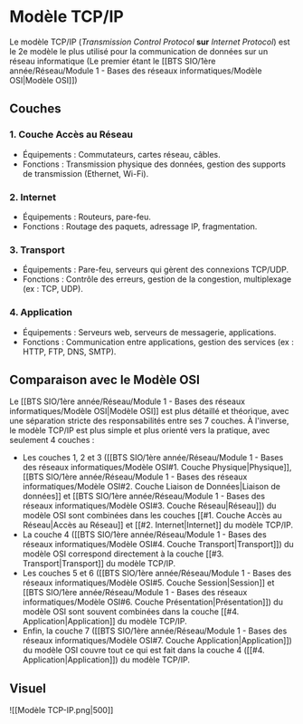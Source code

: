 # Modèle TCP/IP
Le modèle TCP/IP (*Transmission Control Protocol* **sur** *Internet Protocol*) est le 2e modèle le plus utilisé pour la communication de données sur un réseau informatique (Le premier étant le [[BTS SIO/1ère année/Réseau/Module 1 - Bases des réseaux informatiques/Modèle OSI|Modèle OSI]])

## Couches

### 1. Couche Accès au Réseau
- Équipements : Commutateurs, cartes réseau, câbles.
- Fonctions : Transmission physique des données, gestion des supports de transmission (Ethernet, Wi-Fi).

### 2. Internet
- Équipements : Routeurs, pare-feu.
- Fonctions : Routage des paquets, adressage IP, fragmentation.

### 3. Transport
- Équipements : Pare-feu, serveurs qui gèrent des connexions TCP/UDP.
- Fonctions : Contrôle des erreurs, gestion de la congestion, multiplexage (ex : TCP, UDP).

### 4. Application
- Équipements : Serveurs web, serveurs de messagerie, applications.
- Fonctions : Communication entre applications, gestion des services (ex : HTTP, FTP, DNS, SMTP).

## Comparaison avec le Modèle OSI
Le [[BTS SIO/1ère année/Réseau/Module 1 - Bases des réseaux informatiques/Modèle OSI|Modèle OSI]] est plus détaillé et théorique, avec une séparation stricte des responsabilités entre ses 7 couches. À l'inverse, le modèle TCP/IP est plus simple et plus orienté vers la pratique, avec seulement 4 couches :
- Les couches 1, 2 et 3 ([[BTS SIO/1ère année/Réseau/Module 1 - Bases des réseaux informatiques/Modèle OSI#1. Couche Physique|Physique]], [[BTS SIO/1ère année/Réseau/Module 1 - Bases des réseaux informatiques/Modèle OSI#2. Couche Liaison de Données|Liaison de données]] et [[BTS SIO/1ère année/Réseau/Module 1 - Bases des réseaux informatiques/Modèle OSI#3. Couche Réseau|Réseau]]) du modèle OSI sont combinées dans les couches [[#1. Couche Accès au Réseau|Accès au Réseau]] et [[#2. Internet|Internet]] du modèle TCP/IP.
- La couche 4 ([[BTS SIO/1ère année/Réseau/Module 1 - Bases des réseaux informatiques/Modèle OSI#4. Couche Transport|Transport]]) du modèle OSI correspond directement à la couche [[#3. Transport|Transport]] du modèle TCP/IP.
- Les couches 5 et 6 ([[BTS SIO/1ère année/Réseau/Module 1 - Bases des réseaux informatiques/Modèle OSI#5. Couche Session|Session]] et [[BTS SIO/1ère année/Réseau/Module 1 - Bases des réseaux informatiques/Modèle OSI#6. Couche Présentation|Présentation]]) du modèle OSI sont souvent combinées dans la couche [[#4. Application|Application]] du modèle TCP/IP.
- Enfin, la couche 7 ([[BTS SIO/1ère année/Réseau/Module 1 - Bases des réseaux informatiques/Modèle OSI#7. Couche Application|Application]]) du modèle OSI couvre tout ce qui est fait dans la couche 4 ([[#4. Application|Application]]) du modèle TCP/IP.

## Visuel
![[Modèle TCP-IP.png|500]]